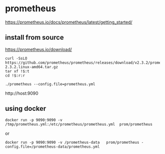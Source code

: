 # prometheus

https://prometheus.io/docs/prometheus/latest/getting_started/


## install from source
https://prometheus.io/download/

```
curl -SsLO https://github.com/prometheus/prometheus/releases/download/v2.3.2/prometheus-2.3.2.linux-amd64.tar.gz
tar xf !$:t
cd !$:r:r
```

```
./prometheus --config.file=prometheus.yml
```

http://host:9090

## using docker

```
docker run -p 9090:9090 -v /tmp/prometheus.yml:/etc/prometheus/prometheus.yml  prom/prometheus
```

or 
```
docker run -p 9090:9090 -v /prometheus-data   prom/prometheus -config.file=/prometheus-data/prometheus.yml
```
